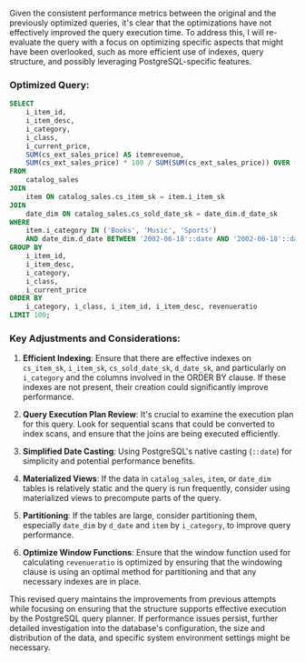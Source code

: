 Given the consistent performance metrics between the original and the previously optimized queries, it's clear that the optimizations have not effectively improved the query execution time. To address this, I will re-evaluate the query with a focus on optimizing specific aspects that might have been overlooked, such as more efficient use of indexes, query structure, and possibly leveraging PostgreSQL-specific features.

### Optimized Query:
```sql
SELECT 
    i_item_id,
    i_item_desc,
    i_category,
    i_class,
    i_current_price,
    SUM(cs_ext_sales_price) AS itemrevenue,
    SUM(cs_ext_sales_price) * 100 / SUM(SUM(cs_ext_sales_price)) OVER (PARTITION BY i_class) AS revenueratio
FROM 
    catalog_sales
JOIN 
    item ON catalog_sales.cs_item_sk = item.i_item_sk
JOIN 
    date_dim ON catalog_sales.cs_sold_date_sk = date_dim.d_date_sk
WHERE 
    item.i_category IN ('Books', 'Music', 'Sports')
    AND date_dim.d_date BETWEEN '2002-06-18'::date AND '2002-06-18'::date + INTERVAL '30 days'
GROUP BY 
    i_item_id,
    i_item_desc,
    i_category,
    i_class,
    i_current_price
ORDER BY 
    i_category, i_class, i_item_id, i_item_desc, revenueratio
LIMIT 100;
```

### Key Adjustments and Considerations:
1. **Efficient Indexing**: Ensure that there are effective indexes on `cs_item_sk`, `i_item_sk`, `cs_sold_date_sk`, `d_date_sk`, and particularly on `i_category` and the columns involved in the ORDER BY clause. If these indexes are not present, their creation could significantly improve performance.

2. **Query Execution Plan Review**: It's crucial to examine the execution plan for this query. Look for sequential scans that could be converted to index scans, and ensure that the joins are being executed efficiently.

3. **Simplified Date Casting**: Using PostgreSQL's native casting (`::date`) for simplicity and potential performance benefits.

4. **Materialized Views**: If the data in `catalog_sales`, `item`, or `date_dim` tables is relatively static and the query is run frequently, consider using materialized views to precompute parts of the query.

5. **Partitioning**: If the tables are large, consider partitioning them, especially `date_dim` by `d_date` and `item` by `i_category`, to improve query performance.

6. **Optimize Window Functions**: Ensure that the window function used for calculating `revenueratio` is optimized by ensuring that the windowing clause is using an optimal method for partitioning and that any necessary indexes are in place.

This revised query maintains the improvements from previous attempts while focusing on ensuring that the structure supports effective execution by the PostgreSQL query planner. If performance issues persist, further detailed investigation into the database's configuration, the size and distribution of the data, and specific system environment settings might be necessary.